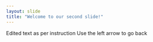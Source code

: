 ```yaml
---
layout: slide
title: "Welcome to our second slide!"
---
```

Edited text as per instruction
Use the left arrow to go back
